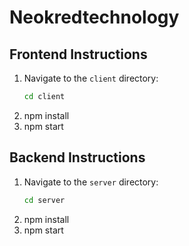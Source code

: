 # Neokredtechnology

## **Frontend Instructions**

1. Navigate to the `client` directory:
   ```bash
   cd client
2. npm install
3. npm start

## **Backend Instructions**

1. Navigate to the `server` directory:
   ```bash
   cd server
2. npm install
3. npm start
